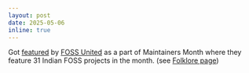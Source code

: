 ```yaml
---
layout: post
date: 2025-05-06
inline: true
---
```


Got [featured](https://www.linkedin.com/posts/fossunited_day-6-activity-7325502040497958912-ji8K/) by [FOSS United](https://fossunited.org/) as a part of Maintainers Month where they feature 31 Indian FOSS projects in the month. (see [Folklore page](https://forklore.in/maintainers/aatmanvaidya))